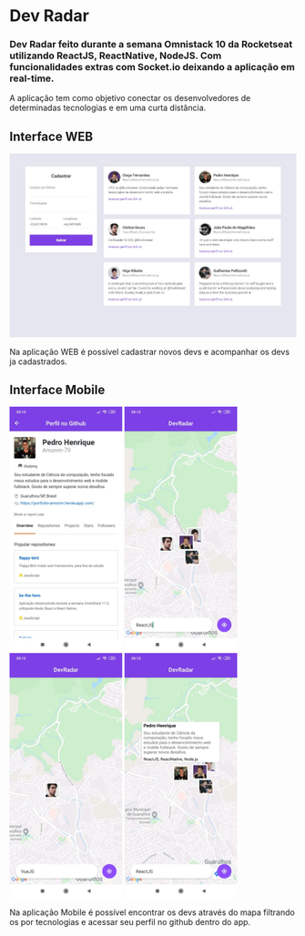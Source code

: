 # Dev Radar

### Dev Radar feito durante a semana Omnistack 10 da Rocketseat utilizando ReactJS, ReactNative, NodeJS. Com funcionalidades extras com Socket.io deixando a aplicação em real-time.
A aplicação tem como objetivo conectar os desenvolvedores de determinadas tecnologias e em uma curta distância.

## Interface WEB
![Interface WEB](https://github.com/Amorim-79/dev-radar/blob/master/Screenshots/dev-radar1.JPG)

Na aplicação WEB é possível cadastrar novos devs e acompanhar os devs ja cadastrados.

## Interface Mobile
<img src="/Screenshots/dev-radar2.jpeg" height= 430px/> <img src="/Screenshots/dev-radar3.jpeg" height= 430px/> <img src="/Screenshots/dev-radar4.jpeg" height= 430px/> <img src="/Screenshots/dev-radar5.jpeg" height= 430px/>

Na aplicação Mobile é possível encontrar os devs através do mapa filtrando os por tecnologias e acessar seu perfil no github dentro do app.
